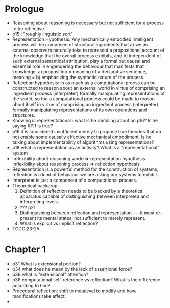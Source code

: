 # Prologue

- Reasoning about reasoning is necessary but not sufficient for a process to be
  reflective.
- p15 : "roughly linguistic sort"
- Representation Hypothesis: Any mechanically embodied intelligent process will
  be comprised of structural ingredients that
  a) we as external observers naturally take to represent a
  propositional account of the knowledge that the overall process exhibits,
  and
  b) independent of such external semantical attribution, play a formal
  but causal and essential role in engendering the behaviour that manifests
  that knowledge.
  a) proposition = meaning of a declarative sentence, meaning = 
  b) emphasizing the syntactic nature of the process
- Reflection hypothesis: in as much as a computational procss can be constructed
  to reason about an external world in virtue of comprising an ingredient
  process (interpreter) formally manipulating representations of the world, so
  too a computational process could be made to reason about itself in virtue of
  comprising an ingredient process (interpreter) formally manipulating
  representations of its own operations and structures.
- Knowing is representational : what is he rambling about on p16? Is he saying
  KPR is true?
- p16 it is considered insufficient merely to propose true theories that do not
  enable some causally effective mechanical embodiment. Is he talking about
  implementability of algorithms using representations?
- p18 what is representation as an activity? What is a "representational" system
- Inflexibility about reasoning world => representation hypothesis
  Inflexibility about reasoning process => reflection hypothesis
- Representation is a powerful method for the construction of systems,
  reflection is a kind of behaviour we are asking our systems to exhibit.
- Interpreter is just a component of a computational process.
- Theoretical backdrop:
  1. Definition of reflection needs to be backed by a theoretical apparatus
     capable of distinguishing between interpreted and interpreting levels.
  2. ??? p21
  3. Distinguishing between reflection and representation --- it must re-present
     its mental states, not sufficient to merely represent.
  4. What is explicit vs implicit reflection?
- TODO 23-25

# Chapter 1

- p31 What is extensional portion?
- p34 what does he mean by the lack of assertional force?
- p36 what is "extensional" attention?
- p38 computational self-reference vs reflection? What is the difference
  according to him?
- Procedural reflection: shift to metalevel to modify and have modifications
  take effect.
- 
